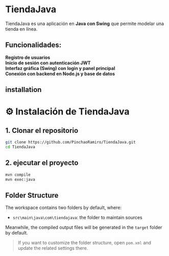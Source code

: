 # TiendaJava

TiendaJava es una aplicación en **Java con Swing** que permite modelar una tienda en línea.   

## Funcionalidades:

 **Registro de usuarios**  
 **Inicio de sesión con autenticación JWT**  
 **Interfaz gráfica (Swing) con login y panel principal**  
 **Conexión con backend en Node.js y base de datos**  


## installation

# ⚙️ Instalación de TiendaJava

## 1. Clonar el repositorio
```sh
git clone https://github.com/PinchaoRamiro/TiendaJava.git
cd TiendaJava
```

## 2. ejecutar el proyecto

```sh
mvn compile
mvn exec:java

```

## Folder Structure

The workspace contains two folders by default, where:

- `src\main\java\com\tiendajava`: the folder to maintain sources

Meanwhile, the compiled output files will be generated in the `target` folder by default.

> If you want to customize the folder structure, open `pom.xml` and update the related settings there.
